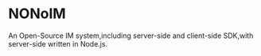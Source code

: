 # NONoIM
An Open-Source IM system,including server-side and client-side SDK,with server-side written in Node.js.
